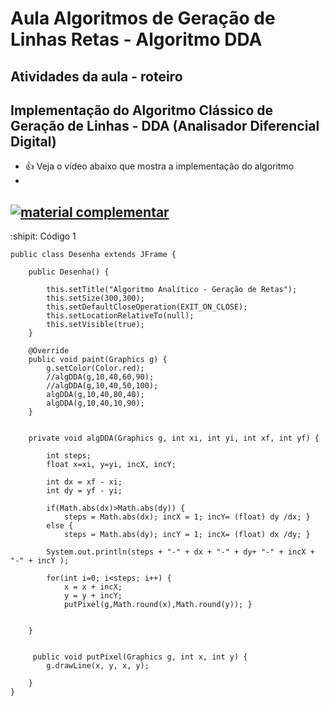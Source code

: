 # Aula Algoritmos de Geração de Linhas Retas - Algoritmo DDA
## Atividades da aula - roteiro

## Implementação do Algoritmo Clássico de Geração de Linhas - DDA (Analisador Diferencial Digital)


- :+1: Veja o vídeo abaixo que mostra a implementação do algoritmo
- 
[![material complementar](https://github.com/marcoswagner-commits/projetos_cg/blob/3d03ac7454b1d35d07f826a26e81685b69a6df23/Capa_Aula2_Mod_1.png)](https://youtu.be/yT3wTKKw6qE)
-

:shipit: Código 1
```
public class Desenha extends JFrame {

    public Desenha() {
        
        this.setTitle("Algoritmo Analítico - Geração de Retas");
        this.setSize(300,300);
        this.setDefaultCloseOperation(EXIT_ON_CLOSE);
        this.setLocationRelativeTo(null);
        this.setVisible(true);
    }
    
    @Override
    public void paint(Graphics g) {
        g.setColor(Color.red);
        //algDDA(g,10,40,60,90);
        //algDDA(g,10,40,50,100);
        algDDA(g,10,40,80,40);
        algDDA(g,10,40,10,90);
    }
       

    private void algDDA(Graphics g, int xi, int yi, int xf, int yf) {
        
        int steps;
        float x=xi, y=yi, incX, incY;
        
        int dx = xf - xi;
        int dy = yf - yi;
        
        if(Math.abs(dx)>Math.abs(dy)) {
            steps = Math.abs(dx); incX = 1; incY= (float) dy /dx; }
        else {
            steps = Math.abs(dy); incY = 1; incX= (float) dx /dy; }
        
        System.out.println(steps + "-" + dx + "-" + dy+ "-" + incX + "-" + incY );
    
        for(int i=0; i<steps; i++) {
            x = x + incX;
            y = y + incY;
            putPixel(g,Math.round(x),Math.round(y)); }
            
        
    }
    
    
     public void putPixel(Graphics g, int x, int y) {
        g.drawLine(x, y, x, y);
        
    }
}
```


